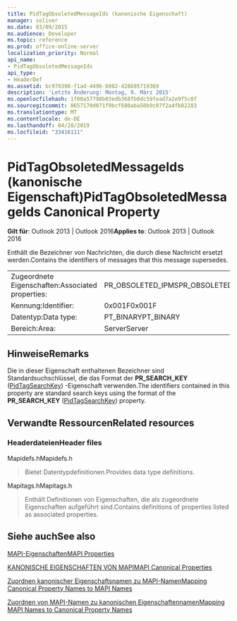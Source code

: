 ```yaml
---
title: PidTagObsoletedMessageIds (kanonische Eigenschaft)
manager: soliver
ms.date: 03/09/2015
ms.audience: Developer
ms.topic: reference
ms.prod: office-online-server
localization_priority: Normal
api_name:
- PidTagObsoletedMessageIds
api_type:
- HeaderDef
ms.assetid: bc979398-f1ad-4496-b982-428b95719369
description: 'Letzte Änderung: Montag, 9. März 2015'
ms.openlocfilehash: 1f00a57798b03edb368fb0dc59fead7a2e9f5c8f
ms.sourcegitcommit: 8657170d071f9bcf680aba50b9c07f2a4fb82283
ms.translationtype: MT
ms.contentlocale: de-DE
ms.lasthandoff: 04/28/2019
ms.locfileid: "33416111"
---
```

# <a name="pidtagobsoletedmessageids-canonical-property"></a><span data-ttu-id="42715-103">PidTagObsoletedMessageIds (kanonische Eigenschaft)</span><span class="sxs-lookup"><span data-stu-id="42715-103">PidTagObsoletedMessageIds Canonical Property</span></span>

  
  
<span data-ttu-id="42715-104">**Gilt für**: Outlook 2013 | Outlook 2016</span><span class="sxs-lookup"><span data-stu-id="42715-104">**Applies to**: Outlook 2013 | Outlook 2016</span></span> 
  
<span data-ttu-id="42715-105">Enthält die Bezeichner von Nachrichten, die durch diese Nachricht ersetzt werden.</span><span class="sxs-lookup"><span data-stu-id="42715-105">Contains the identifiers of messages that this message supersedes.</span></span>
  
|||
|:-----|:-----|
|<span data-ttu-id="42715-106">Zugeordnete Eigenschaften:</span><span class="sxs-lookup"><span data-stu-id="42715-106">Associated properties:</span></span>  <br/> |<span data-ttu-id="42715-107">PR_OBSOLETED_IPMS</span><span class="sxs-lookup"><span data-stu-id="42715-107">PR_OBSOLETED_IPMS</span></span>  <br/> |
|<span data-ttu-id="42715-108">Kennung:</span><span class="sxs-lookup"><span data-stu-id="42715-108">Identifier:</span></span>  <br/> |<span data-ttu-id="42715-109">0x001F</span><span class="sxs-lookup"><span data-stu-id="42715-109">0x001F</span></span>  <br/> |
|<span data-ttu-id="42715-110">Datentyp:</span><span class="sxs-lookup"><span data-stu-id="42715-110">Data type:</span></span>  <br/> |<span data-ttu-id="42715-111">PT_BINARY</span><span class="sxs-lookup"><span data-stu-id="42715-111">PT_BINARY</span></span>  <br/> |
|<span data-ttu-id="42715-112">Bereich:</span><span class="sxs-lookup"><span data-stu-id="42715-112">Area:</span></span>  <br/> |<span data-ttu-id="42715-113">Server</span><span class="sxs-lookup"><span data-stu-id="42715-113">Server</span></span>  <br/> |
   
## <a name="remarks"></a><span data-ttu-id="42715-114">Hinweise</span><span class="sxs-lookup"><span data-stu-id="42715-114">Remarks</span></span>

<span data-ttu-id="42715-115">Die in dieser Eigenschaft enthaltenen Bezeichner sind Standardsuchschlüssel, die das Format der **PR_SEARCH_KEY** ([PidTagSearchKey](pidtagsearchkey-canonical-property.md)) -Eigenschaft verwenden.</span><span class="sxs-lookup"><span data-stu-id="42715-115">The identifiers contained in this property are standard search keys using the format of the **PR_SEARCH_KEY** ([PidTagSearchKey](pidtagsearchkey-canonical-property.md)) property.</span></span>
  
## <a name="related-resources"></a><span data-ttu-id="42715-116">Verwandte Ressourcen</span><span class="sxs-lookup"><span data-stu-id="42715-116">Related resources</span></span>

### <a name="header-files"></a><span data-ttu-id="42715-117">Headerdateien</span><span class="sxs-lookup"><span data-stu-id="42715-117">Header files</span></span>

<span data-ttu-id="42715-118">Mapidefs.h</span><span class="sxs-lookup"><span data-stu-id="42715-118">Mapidefs.h</span></span>
  
> <span data-ttu-id="42715-119">Bietet Datentypdefinitionen.</span><span class="sxs-lookup"><span data-stu-id="42715-119">Provides data type definitions.</span></span>
    
<span data-ttu-id="42715-120">Mapitags.h</span><span class="sxs-lookup"><span data-stu-id="42715-120">Mapitags.h</span></span>
  
> <span data-ttu-id="42715-121">Enthält Definitionen von Eigenschaften, die als zugeordnete Eigenschaften aufgeführt sind.</span><span class="sxs-lookup"><span data-stu-id="42715-121">Contains definitions of properties listed as associated properties.</span></span>
    
## <a name="see-also"></a><span data-ttu-id="42715-122">Siehe auch</span><span class="sxs-lookup"><span data-stu-id="42715-122">See also</span></span>



[<span data-ttu-id="42715-123">MAPI-Eigenschaften</span><span class="sxs-lookup"><span data-stu-id="42715-123">MAPI Properties</span></span>](mapi-properties.md)
  
[<span data-ttu-id="42715-124">KANONISCHE EIGENSCHAFTEN VON MAPI</span><span class="sxs-lookup"><span data-stu-id="42715-124">MAPI Canonical Properties</span></span>](mapi-canonical-properties.md)
  
[<span data-ttu-id="42715-125">Zuordnen kanonischer Eigenschaftsnamen zu MAPI-Namen</span><span class="sxs-lookup"><span data-stu-id="42715-125">Mapping Canonical Property Names to MAPI Names</span></span>](mapping-canonical-property-names-to-mapi-names.md)
  
[<span data-ttu-id="42715-126">Zuordnen von MAPI-Namen zu kanonischen Eigenschaftennamen</span><span class="sxs-lookup"><span data-stu-id="42715-126">Mapping MAPI Names to Canonical Property Names</span></span>](mapping-mapi-names-to-canonical-property-names.md)


